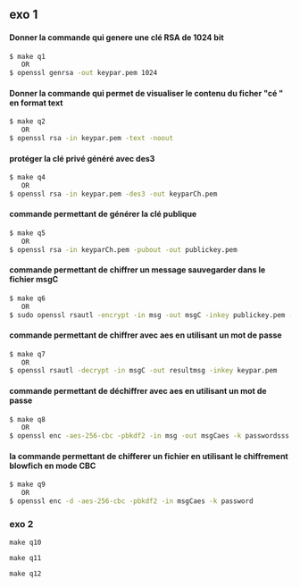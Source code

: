 

## exo 1

#### Donner la commande qui genere une clé RSA de 1024 bit 

```sh
$ make q1
   OR
$ openssl genrsa -out keypar.pem 1024
```
#### Donner la commande qui permet de visualiser le contenu du ficher "cé " en format text 
```sh
$ make q2
   OR
$ openssl rsa -in keypar.pem -text -noout
```
#### protéger la clé privé généré avec des3
```sh
$ make q4
   OR
$ openssl rsa -in keypar.pem -des3 -out keyparCh.pem
```
#### commande permettant de générer la clé publique
```sh
$ make q5
   OR
$ openssl rsa -in keyparCh.pem -pubout -out publickey.pem 
```
#### commande permettant de chiffrer un message sauvegarder dans le fichier msgC
```sh
$ make q6
   OR
$ sudo openssl rsautl -encrypt -in msg -out msgC -inkey publickey.pem -pubin 
```
####  commande permettant de chiffrer avec aes en utilisant un mot de passe
```sh
$ make q7
   OR
$ openssl rsautl -decrypt -in msgC -out resultmsg -inkey keypar.pem 
```
####  commande permettant de déchiffrer avec aes en utilisant un mot de passe
```sh
$ make q8
   OR
$ openssl enc -aes-256-cbc -pbkdf2 -in msg -out msgCaes -k passwordsss
```
#### la commande permettant de chifferer un fichier en utilisant le chiffrement blowfich en mode CBC
```sh
$ make q9
   OR
$ openssl enc -d -aes-256-cbc -pbkdf2 -in msgCaes -k password
```
### exo 2
```
make q10
```
```
make q11
```
```
make q12
```